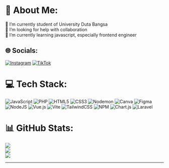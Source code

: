  # :dizzy: About Me:
:telescope: I’m currently student of University Duta Bangsa<br>:handshake: I’m looking for help with collaboration<br>:seedling: I’m currently learning javascript, especially frontend engineer<br>


## :globe_with_meridians: Socials:
[![Instagram](https://img.shields.io/badge/Instagram-%23E4405F.svg?logo=Instagram&logoColor=white)](https://instagram.com/kevien.oj) [![TikTok](https://img.shields.io/badge/TikTok-%23000000.svg?logo=TikTok&logoColor=white)](https://tiktok.com/@xenoolyzano) 

# :computer: Tech Stack:
![JavaScript](https://img.shields.io/badge/javascript-%23323330.svg?style=for-the-badge&logo=javascript&logoColor=%23F7DF1E) ![PHP](https://img.shields.io/badge/php-%23777BB4.svg?style=for-the-badge&logo=php&logoColor=white) ![HTML5](https://img.shields.io/badge/html5-%23E34F26.svg?style=for-the-badge&logo=html5&logoColor=white) ![CSS3](https://img.shields.io/badge/css3-%231572B6.svg?style=for-the-badge&logo=css3&logoColor=white) ![Nodemon](https://img.shields.io/badge/NODEMON-%23323330.svg?style=for-the-badge&logo=nodemon&logoColor=%BBDEAD) ![Canva](https://img.shields.io/badge/Canva-%2300C4CC.svg?style=for-the-badge&logo=Canva&logoColor=white) ![Figma](https://img.shields.io/badge/figma-%23F24E1E.svg?style=for-the-badge&logo=figma&logoColor=white) ![NodeJS](https://img.shields.io/badge/node.js-6DA55F?style=for-the-badge&logo=node.js&logoColor=white) ![Vue.js](https://img.shields.io/badge/vue.js-%2335495e.svg?style=for-the-badge&logo=vuedotjs&logoColor=%234FC08D) ![Vite](https://img.shields.io/badge/vite-%23646CFF.svg?style=for-the-badge&logo=vite&logoColor=white) ![TailwindCSS](https://img.shields.io/badge/tailwindcss-%2338B2AC.svg?style=for-the-badge&logo=tailwind-css&logoColor=white) ![NPM](https://img.shields.io/badge/NPM-%23CB3837.svg?style=for-the-badge&logo=npm&logoColor=white) ![Chart.js](https://img.shields.io/badge/chart.js-F5788D.svg?style=for-the-badge&logo=chart.js&logoColor=white) ![Laravel](https://img.shields.io/badge/laravel-%23FF2D20.svg?style=for-the-badge&logo=laravel&logoColor=white)
# :bar_chart: GitHub Stats:
![](https://github-readme-stats.vercel.app/api?username=kepin17&theme=dark&hide_border=false&include_all_commits=true&count_private=true)<br/>
![](https://github-readme-streak-stats.herokuapp.com/?user=kepin17&theme=dark&hide_border=false)<br/>
![](https://github-readme-stats.vercel.app/api/top-langs/?username=kepin17&theme=dark&hide_border=false&include_all_commits=true&count_private=true&layout=compact)

---

<!-- Proudly created with GPRM ( https://gprm.itsvg.in ) -->
